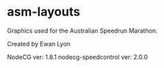 # asm-layouts

Graphics used for the Australian Speedrun Marathon.

Created by Ewan Lyon

NodeCG ver: 1.8.1
nodecg-speedcontrol ver: 2.0.0
